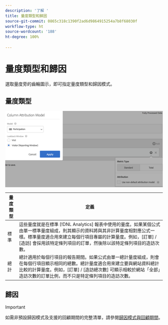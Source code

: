```yaml
---
description: '了解 '
title: 量度類型和歸因
source-git-commit: 0865c318c1390f2ad6d9864915254a7b8f68030f
workflow-type: ht
source-wordcount: '188'
ht-degree: 100%

---
```


# 量度類型和歸因

選取量度旁的齒輪圖示，即可指定量度類型和歸因模式。

## 量度類型

![](assets/cm_type_alloc.png)

| 量度類型 | 定義 |
|---|---|
| 標準 | 這些量度就是在標準 [!DNL Analytics] 報表中使用的量度。如果某個公式由單一標準量度組成，則其顯示的資料將與其非計算量度相對應公式一樣。標準量度適合用來建立每個行項目專屬的計算量度。例如，[訂單] / [造訪] 會採用該特定條列項目的訂單，然後除以該特定條列項目的造訪次數。 |
| 總計 | 總計適用於每個行項目的報告期間。如果公式由單一總計量度組成，則會在每個行項目顯示相同的總數。總計量度適合用來建立要與網站資料總計比較的計算量度。例如，[訂單] / [造訪總次數] 可顯示相較於網站「全部」造訪次數的訂單比例，而不只是特定條列項目的造訪次數。 |

## 歸因

>[!IMPORTANT]
>如需非預設歸因模式及支援的回顧期間的完整清單，請參閱[歸因模式與回顧期間](/help/analysis-workspace/attribution/models.md)。

